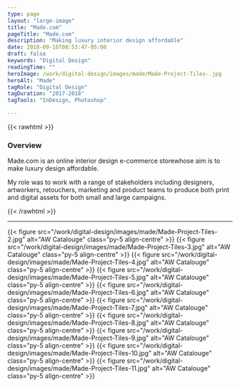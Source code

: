 ```yaml
---
type: page
layout: "large-image"
title: "Made.com"
pageTitle: "Made.com"
description: "Making luxury interior design affordable"
date: 2018-09-16T08:53:47-05:00
draft: false
keywords: "Digital Design"
readingTime: ""
heroImage: /work/digital-design/images/made/Made-Project-Tiles-.jpg
heroAlt: "Made"
tagRole: "Digital Design"
tagDuration: "2017-2018"
tagTools: "InDesign, Photoshop"

---
```


{{< rawhtml >}}
<div class="col-12 col-md-8 offset-md-2 py-5 pt-5 d-flex justify-content-center flex-column">
<h3>Overview</h3>
<p>Made.com is an online interior design e-commerce storewhose aim is to make luxury design affordable.
</p>
<p>My role was to work with a range of stakeholders including designers, artworkers, retouchers, marketing and product teams to produce both print and digital assets for both small and large campaigns.</p>
</div>
{{< /rawhtml >}}

***


{{< figure src="/work/digital-design/images/made/Made-Project-Tiles-2.jpg" alt="AW Catalouge" class="py-5 align-centre" >}}
{{< figure src="/work/digital-design/images/made/Made-Project-Tiles-3.jpg" alt="AW Catalouge" class="py-5 align-centre" >}}
{{< figure src="/work/digital-design/images/made/Made-Project-Tiles-4.jpg" alt="AW Catalouge" class="py-5 align-centre" >}}
{{< figure src="/work/digital-design/images/made/Made-Project-Tiles-5.jpg" alt="AW Catalouge" class="py-5 align-centre" >}}
{{< figure src="/work/digital-design/images/made/Made-Project-Tiles-6.jpg" alt="AW Catalouge" class="py-5 align-centre" >}}
{{< figure src="/work/digital-design/images/made/Made-Project-Tiles-7.jpg" alt="AW Catalouge" class="py-5 align-centre" >}}
{{< figure src="/work/digital-design/images/made/Made-Project-Tiles-8.jpg" alt="AW Catalouge" class="py-5 align-centre" >}}
{{< figure src="/work/digital-design/images/made/Made-Project-Tiles-9.jpg" alt="AW Catalouge" class="py-5 align-centre" >}}
{{< figure src="/work/digital-design/images/made/Made-Project-Tiles-10.jpg" alt="AW Catalouge" class="py-5 align-centre" >}}
{{< figure src="/work/digital-design/images/made/Made-Project-Tiles-11.jpg" alt="AW Catalouge" class="py-5 align-centre" >}}


<!-- {{< rawhtml >}}
<div class="row">
<div class="col-12 col-md-6 py-5 pt-5">
<img src="/work/digital-design/images/made/Made-Project-Tiles-3.jpg">
</div>
<div class="col-12 col-md-6 py-5 pt-5">
<img src="/work/digital-design/images/made/Made-Project-Tiles-4.jpg">
</div>
</div>
{{< /rawhtml >}} -->
